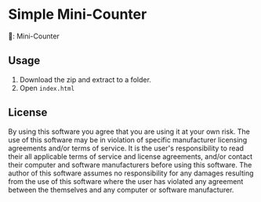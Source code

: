 # Simple Mini-Counter
💉: Mini-Counter

## Usage
1. Download the zip and extract to a folder.
2. Open ```index.html```


## License
By using this software you agree that you are using it at your own risk. The use of this software may be in violation of specific manufacturer licensing agreements and/or terms of service. It is the user's responsibility to read their all applicable terms of service and license agreements, and/or contact their computer and software manufacturers before using this software. The author of this software assumes no responsibility for any damages resulting from the use of this software where the user has violated any agreement between the themselves and any computer or software manufacturer.


